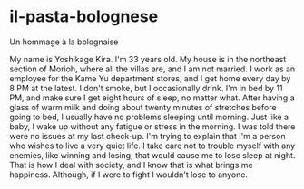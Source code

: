 # il-pasta-bolognese

Un hommage à la bolognaise

My name is Yoshikage Kira. I'm 33 years old. 
My house is in the northeast section of Morioh, where all the villas are, and I am not married. 
I work as an employee for the Kame Yu department stores, and I get home every day by 8 PM at the latest. 
I don't smoke, but I occasionally drink. 
I'm in bed by 11 PM, and make sure I get eight hours of sleep, no matter what. 
After having a glass of warm milk and doing about twenty minutes of stretches before going to bed, I usually have no problems sleeping until morning. 
Just like a baby, I wake up without any fatigue or stress in the morning. 
I was told there were no issues at my last check-up. 
I'm trying to explain that I'm a person who wishes to live a very quiet life. 
I take care not to trouble myself with any enemies, like winning and losing, that would cause me to lose sleep at night. 
That is how I deal with society, and I know that is what brings me happiness. 
Although, if I were to fight I wouldn't lose to anyone.
